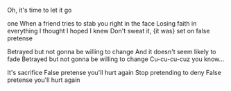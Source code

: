Oh, it's time to let it go


one
When a friend tries to stab you right in the face
Losing faith in everything I thought I hoped I knew
Don't sweat it, {it was} set on false pretense

Betrayed but not gonna be willing to change
And it doesn't seem likely to fade
Betrayed but not gonna be willing to change
Cu-cu-cu-cuz you know...

It's sacrifice
False pretense you'll hurt again
Stop pretending to deny
False pretense you'll hurt again
